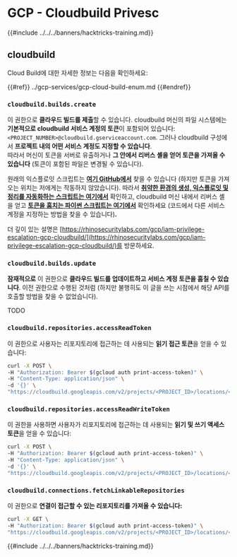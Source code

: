 # GCP - Cloudbuild Privesc

{{#include ../../../banners/hacktricks-training.md}}

## cloudbuild

Cloud Build에 대한 자세한 정보는 다음을 확인하세요:

{{#ref}}
../gcp-services/gcp-cloud-build-enum.md
{{#endref}}

### `cloudbuild.builds.create`

이 권한으로 **클라우드 빌드를 제출**할 수 있습니다. cloudbuild 머신의 파일 시스템에는 **기본적으로 cloudbuild 서비스 계정의 토큰**이 포함되어 있습니다: `<PROJECT_NUMBER>@cloudbuild.gserviceaccount.com`. 그러나 cloudbuild 구성에서 **프로젝트 내의 어떤 서비스 계정도 지정할 수 있습니다**.\
따라서 머신이 토큰을 서버로 유출하거나 **그 안에서 리버스 셸을 얻어 토큰을 가져올 수 있습니다** (토큰이 포함된 파일은 변경될 수 있습니다).

원래의 익스플로잇 스크립트는 [**여기 GitHub에서**](https://github.com/RhinoSecurityLabs/GCP-IAM-Privilege-Escalation/blob/master/ExploitScripts/cloudbuild.builds.create.py) 찾을 수 있습니다 (하지만 토큰을 가져오는 위치는 저에게는 작동하지 않았습니다). 따라서 [**취약한 환경의 생성, 익스플로잇 및 정리를 자동화하는 스크립트는 여기에서**](https://github.com/carlospolop/gcp_privesc_scripts/blob/main/tests/f-cloudbuild.builds.create.sh) 확인하고, cloudbuild 머신 내에서 리버스 셸을 얻고 [**토큰을 훔치는 파이썬 스크립트는 여기에서**](https://github.com/carlospolop/gcp_privesc_scripts/blob/main/tests/f-cloudbuild.builds.create.py) 확인하세요 (코드에서 다른 서비스 계정을 지정하는 방법을 찾을 수 있습니다)**.**

더 깊이 있는 설명은 [https://rhinosecuritylabs.com/gcp/iam-privilege-escalation-gcp-cloudbuild/](https://rhinosecuritylabs.com/gcp/iam-privilege-escalation-gcp-cloudbuild/)를 방문하세요.

### `cloudbuild.builds.update`

**잠재적으로** 이 권한으로 **클라우드 빌드를 업데이트하고 서비스 계정 토큰을 훔칠 수 있습니다**. 이전 권한으로 수행된 것처럼 (하지만 불행히도 이 글을 쓰는 시점에서 해당 API를 호출할 방법을 찾을 수 없었습니다).

TODO

### `cloudbuild.repositories.accessReadToken`

이 권한으로 사용자는 리포지토리에 접근하는 데 사용되는 **읽기 접근 토큰**을 얻을 수 있습니다:
```bash
curl -X POST \
-H "Authorization: Bearer $(gcloud auth print-access-token)" \
-H "Content-Type: application/json" \
-d '{}' \
"https://cloudbuild.googleapis.com/v2/projects/<PROJECT_ID>/locations/<LOCATION>/connections/<CONN_ID>/repositories/<repo-id>:accessReadToken"
```
### `cloudbuild.repositories.accessReadWriteToken`

이 권한을 사용하면 사용자가 리포지토리에 접근하는 데 사용되는 **읽기 및 쓰기 액세스 토큰**을 얻을 수 있습니다:
```bash
curl -X POST \
-H "Authorization: Bearer $(gcloud auth print-access-token)" \
-H "Content-Type: application/json" \
-d '{}' \
"https://cloudbuild.googleapis.com/v2/projects/<PROJECT_ID>/locations/<LOCATION>/connections/<CONN_ID>/repositories/<repo-id>:accessReadWriteToken"
```
### `cloudbuild.connections.fetchLinkableRepositories`

이 권한으로 **연결이 접근할 수 있는 리포지토리를 가져올 수 있습니다:**
```bash
curl -X GET \
-H "Authorization: Bearer $(gcloud auth print-access-token)" \
"https://cloudbuild.googleapis.com/v2/projects/<PROJECT_ID>/locations/<LOCATION>/connections/<CONN_ID>:fetchLinkableRepositories"
```
{{#include ../../../banners/hacktricks-training.md}}
